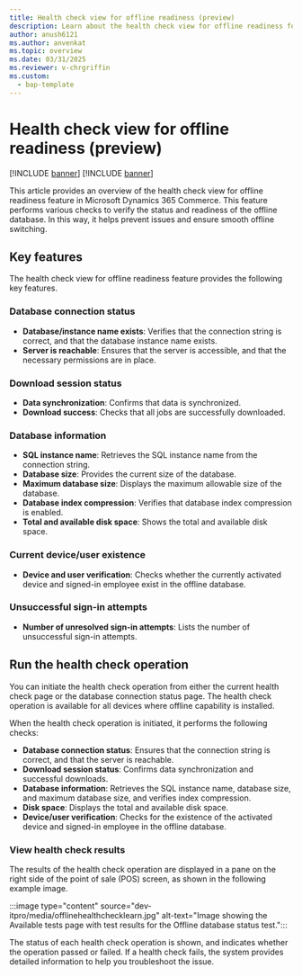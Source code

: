 ```yaml
---
title: Health check view for offline readiness (preview)
description: Learn about the health check view for offline readiness feature in Microsoft Dynamics 365 Commerce.
author: anush6121
ms.author: anvenkat 
ms.topic: overview 
ms.date: 03/31/2025
ms.reviewer: v-chrgriffin
ms.custom: 
  - bap-template
---
```


# Health check view for offline readiness (preview)

[!INCLUDE [banner](includes/banner.md)]
[!INCLUDE [banner](includes/preview-banner.md)]

This article provides an overview of the health check view for offline readiness feature in Microsoft Dynamics 365 Commerce. This feature performs various checks to verify the status and readiness of the offline database. In this way, it helps prevent issues and ensure smooth offline switching.

## Key features

The health check view for offline readiness feature provides the following key features.

### Database connection status

- **Database/instance name exists**: Verifies that the connection string is correct, and that the database instance name exists.
- **Server is reachable**: Ensures that the server is accessible, and that the necessary permissions are in place.

### Download session status

- **Data synchronization**: Confirms that data is synchronized.
- **Download success**: Checks that all jobs are successfully downloaded.

### Database information

- **SQL instance name**: Retrieves the SQL instance name from the connection string.
- **Database size**: Provides the current size of the database.
- **Maximum database size**: Displays the maximum allowable size of the database.
- **Database index compression**: Verifies that database index compression is enabled.
- **Total and available disk space**: Shows the total and available disk space.

### Current device/user existence

- **Device and user verification**: Checks whether the currently activated device and signed-in employee exist in the offline database.

### Unsuccessful sign-in attempts

- **Number of unresolved sign-in attempts**: Lists the number of unsuccessful sign-in attempts.

## Run the health check operation

You can initiate the health check operation from either the current health check page or the database connection status page. The health check operation is available for all devices where offline capability is installed.

When the health check operation is initiated, it performs the following checks:

- **Database connection status**: Ensures that the connection string is correct, and that the server is reachable.
- **Download session status**: Confirms data synchronization and successful downloads.
- **Database information**: Retrieves the SQL instance name, database size, and maximum database size, and verifies index compression.
- **Disk space**: Displays the total and available disk space.
- **Device/user verification**: Checks for the existence of the activated device and signed-in employee in the offline database.

### View health check results

The results of the health check operation are displayed in a pane on the right side of the point of sale (POS) screen, as shown in the following example image.

:::image type="content" source="dev-itpro/media/offlinehealthchecklearn.jpg" alt-text="Image showing the Available tests page with test results for the Offline database status test.":::

The status of each health check operation is shown, and indicates whether the operation passed or failed. If a health check fails, the system provides detailed information to help you troubleshoot the issue.
